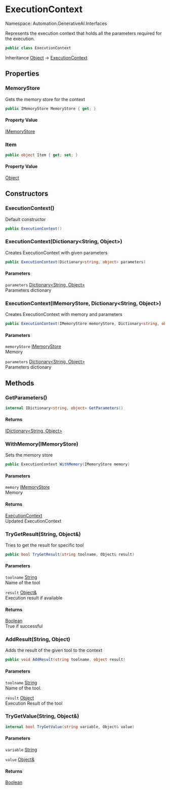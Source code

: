 # ExecutionContext

Namespace: Automation.GenerativeAI.Interfaces

Represents the execution context that holds all the parameters required for the execution.

```csharp
public class ExecutionContext
```

Inheritance [Object](https://docs.microsoft.com/en-us/dotnet/api/system.object) → [ExecutionContext](./automation.generativeai.interfaces.executioncontext.md)

## Properties

### **MemoryStore**

Gets the memory store for the context

```csharp
public IMemoryStore MemoryStore { get; }
```

#### Property Value

[IMemoryStore](./automation.generativeai.interfaces.imemorystore.md)<br>

### **Item**

```csharp
public object Item { get; set; }
```

#### Property Value

[Object](https://docs.microsoft.com/en-us/dotnet/api/system.object)<br>

## Constructors

### **ExecutionContext()**

Default constructor

```csharp
public ExecutionContext()
```

### **ExecutionContext(Dictionary&lt;String, Object&gt;)**

Creates ExecutionContext with given parameters

```csharp
public ExecutionContext(Dictionary<string, object> parameters)
```

#### Parameters

`parameters` [Dictionary&lt;String, Object&gt;](https://docs.microsoft.com/en-us/dotnet/api/system.collections.generic.dictionary-2)<br>
Parameters dictionary

### **ExecutionContext(IMemoryStore, Dictionary&lt;String, Object&gt;)**

Creates ExecutionContext with memory and parameters

```csharp
public ExecutionContext(IMemoryStore memoryStore, Dictionary<string, object> parameters)
```

#### Parameters

`memoryStore` [IMemoryStore](./automation.generativeai.interfaces.imemorystore.md)<br>
Memory

`parameters` [Dictionary&lt;String, Object&gt;](https://docs.microsoft.com/en-us/dotnet/api/system.collections.generic.dictionary-2)<br>
Parameters dictionary

## Methods

### **GetParameters()**

```csharp
internal IDictionary<string, object> GetParameters()
```

#### Returns

[IDictionary&lt;String, Object&gt;](https://docs.microsoft.com/en-us/dotnet/api/system.collections.generic.idictionary-2)<br>

### **WithMemory(IMemoryStore)**

Sets the memory store

```csharp
public ExecutionContext WithMemory(IMemoryStore memory)
```

#### Parameters

`memory` [IMemoryStore](./automation.generativeai.interfaces.imemorystore.md)<br>
Memory

#### Returns

[ExecutionContext](./automation.generativeai.interfaces.executioncontext.md)<br>
Updated ExecutionContext

### **TryGetResult(String, Object&)**

Tries to get the result for specific tool

```csharp
public bool TryGetResult(string toolname, Object& result)
```

#### Parameters

`toolname` [String](https://docs.microsoft.com/en-us/dotnet/api/system.string)<br>
Name of the tool

`result` [Object&](https://docs.microsoft.com/en-us/dotnet/api/system.object&)<br>
Execution result if available

#### Returns

[Boolean](https://docs.microsoft.com/en-us/dotnet/api/system.boolean)<br>
True if successful

### **AddResult(String, Object)**

Adds the result of the given tool to the context

```csharp
public void AddResult(string toolname, object result)
```

#### Parameters

`toolname` [String](https://docs.microsoft.com/en-us/dotnet/api/system.string)<br>
Name of the tool.

`result` [Object](https://docs.microsoft.com/en-us/dotnet/api/system.object)<br>
Execution Result of the tool

### **TryGetValue(String, Object&)**

```csharp
internal bool TryGetValue(string variable, Object& value)
```

#### Parameters

`variable` [String](https://docs.microsoft.com/en-us/dotnet/api/system.string)<br>

`value` [Object&](https://docs.microsoft.com/en-us/dotnet/api/system.object&)<br>

#### Returns

[Boolean](https://docs.microsoft.com/en-us/dotnet/api/system.boolean)<br>
